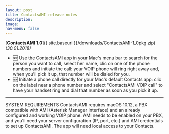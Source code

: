 ```yaml
---
layout: post
title: ContactsAMI release notes
description:
image:
nav-menu: false
---
```

[**ContactsAMI 1.0**]({ site.baseurl }}/downloads/ContactsAMI-1_0pkg.zip)  *(30.01.2018)*

-   🆕  Use the ContactsAMI app in your Mac's menu bar to search for the person you want to call, select her name, clic on one of the phone numbers and initiate the call: your VOIP phone will ring right away and, when you'll pick it up, that number will be dialed for you.
-   🆕  Initiate a phone call directly for your Mac's default Contacts app: clic on the label near a phone number and select "ContactsAMI VOIP call" to have your handset ring and dial that number as soon as you pick it up. 

* * * * *

SYSTEM REQUIREMENTS
ContactsAMI requires macOS 10.12, a PBX compatible with AMI (Asterisk Manager Interface) and an already configured and working VOIP phone.
AMI needs to be enabled on your PBX, and you'll need your server configuration (IP, port, etc.) and AMI credentials to set up ContactsAMI. The app will need local access to your Contacts.